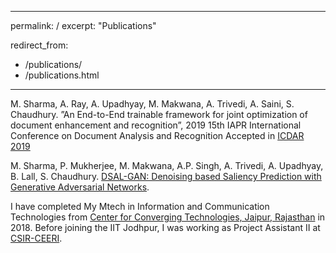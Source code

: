 

---
permalink: /
excerpt: "Publications"


redirect_from: 
  - /publications/
  - /publications.html
---

M. Sharma, A. Ray, A. Upadhyay, M. Makwana, A. Trivedi, A. Saini, S. Chaudhury. ”An End-to-End trainable framework for joint optimization of document enhancement and
recognition”, 2019 15th IAPR International Conference on Document Analysis and Recognition Accepted in [ICDAR 2019](https://icdar2019.org/list-of-accepted-papers/)

M. Sharma, P. Mukherjee, M. Makwana, A.P. Singh, A. Trivedi, A. Upadhyay, B. Lall, S. Chaudhury. [DSAL-GAN: Denoising based Saliency Prediction with Generative Adversarial
Networks](ttps://arxiv.org/abs/1904.01215).


I have completed My Mtech in Information and Communication Technologies from [Center for Converging Technologies, Jaipur, Rajasthan](https://www.uniraj.ac.in/cct/) in 2018. 
Before joining  the IIT Jodhpur, I was working as Project Assistant II at [CSIR-CEERI](https://www.ceeri.res.in/).
